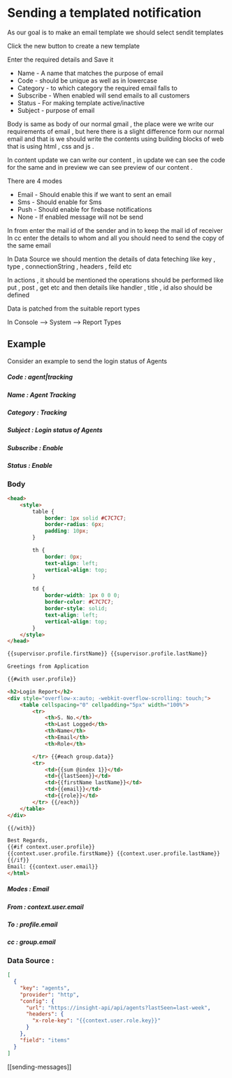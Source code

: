 # Sending a templated notification


As our goal is to make an email template we should select sendit templates

Click the new button to create a new template

Enter the required details and Save it
- Name - A name that matches the purpose of email
- Code - should be unique as well as in lowercase
- Category - to which category the required email falls to
- Subscribe - When enabled will send emails to all customers
- Status - For making template active/inactive
- Subject - purpose of email

 Body is same as body of our normal gmail , the place were we write our requirements of email , but here there is a slight difference form our normal email and that is we should write the contents using building blocks of web that is using html , css and js .

In content update we can write our content , in update we can see the code for the same and in preview we can see preview of our content .

There are 4 modes 
- Email - Should enable this if we want to sent an email
- Sms - Should enable for Sms
- Push - Should enable for firebase notifications
- None - If enabled message will not be send

In from enter the mail id of the sender and in to keep the mail id of receiver
In cc enter the details to whom and all you should need to send the copy of the same email

In Data Source we should mention the details of data feteching like key , type , connectionString , headers , feild etc

In actions , it should be mentioned the operations should be performed like put , post , get etc and then details like  handler , title , id also should be defined

Data is patched from the suitable report types

In Console --> System --> Report Types 

## Example
Consider an example to send the login status of Agents

##### Code : agent|tracking
##### Name : Agent Tracking
##### Category : Tracking
##### Subject : Login status of Agents
##### Subscribe : Enable
##### Status : Enable

### Body



```html
<head>
    <style>
        table {
            border: 1px solid #C7C7C7;
            border-radius: 6px;
            padding: 10px;
        }

        th {
            border: 0px;
            text-align: left;
            vertical-align: top;
        }

        td {
            border-width: 1px 0 0 0;
            border-color: #C7C7C7;
            border-style: solid;
            text-align: left;
            vertical-align: top;
        }
    </style>
</head>

{{supervisor.profile.firstName}} {{supervisor.profile.lastName}}

Greetings from Application

{{#with user.profile}}

<h2>Login Report</h2>
<div style="overflow-x:auto; -webkit-overflow-scrolling: touch;">
    <table cellspacing="0" cellpadding="5px" width="100%">
        <tr>
            <th>S. No.</th>
            <th>Last Logged</th>
            <th>Name</th>
            <th>Email</th>
            <th>Role</th>

        </tr> {{#each group.data}}
        <tr>
            <td>{{sum @index 1}}</td>
            <td>{{lastSeen}}</td>
            <td>{{firstName lastName}}</td>
            <td>{{email}}</td>
            <td>{{role}}</td>
        </tr> {{/each}}
    </table>
</div>

{{/with}} 

Best Regards,
{{#if context.user.profile}}
{{context.user.profile.firstName}} {{context.user.profile.lastName}}
{{/if}}
Email: {{context.user.email}}
</html>
```

##### Modes : Email
##### From : context.user.email
##### To : profile.email
##### cc : group.email
### Data Source : 
```json
[
  {
    "key": "agents",
    "provider": "http", 
    "config": {
      "url": "https://insight-api/api/agents?lastSeen=last-week",
      "headers": {
        "x-role-key": "{{context.user.role.key}}"
      }
    },
    "field": "items"
  }
]
```


[[sending-messages]]
